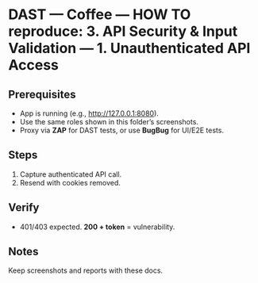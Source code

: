 ﻿# DAST — Coffee — HOW TO reproduce: 3. API Security & Input Validation — 1. Unauthenticated API Access

## Prerequisites

- App is running (e.g., http://127.0.0.1:8080).
- Use the same roles shown in this folder’s screenshots.
- Proxy via **ZAP** for DAST tests, or use **BugBug** for UI/E2E tests.

## Steps

1. Capture authenticated API call.
2. Resend with cookies removed.

## Verify

- 401/403 expected. **200 + token** = vulnerability.

## Notes

Keep screenshots and reports with these docs.


